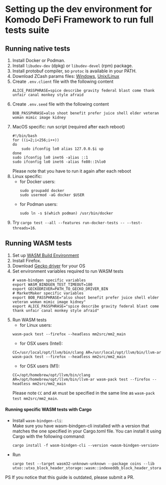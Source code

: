 # Setting up the dev environment for Komodo DeFi Framework to run full tests suite

## Running native tests

1. Install Docker or Podman.
2. Install `libudev-dev` (dpkg) or `libudev-devel` (rpm) package.
3. Install protobuf compiler, so `protoc` is available in your PATH.
4. Download ZCash params files: [Windows](https://github.com/KomodoPlatform/komodo/blob/master/zcutil/fetch-params.bat),
   [Unix/Linux](https://github.com/KomodoPlatform/komodo/blob/master/zcutil/fetch-params.sh)
5. Create `.env.client` file with the following content
   ```
   ALICE_PASSPHRASE=spice describe gravity federal blast come thank unfair canal monkey style afraid
   ```
6. Create `.env.seed` file with the following content
   ```
   BOB_PASSPHRASE=also shoot benefit prefer juice shell elder veteran woman mimic image kidney
   ```
7. MacOS specific: run script (required after each reboot)
   ```shell
   #!/bin/bash
   for ((i=2;i<256;i++))
   do
       sudo ifconfig lo0 alias 127.0.0.$i up
   done
   sudo ifconfig lo0 inet6 -alias ::1
   sudo ifconfig lo0 inet6 -alias fe80::1%lo0
   ```
   Please note that you have to run it again after each reboot
8. Linux specific:
    - for Docker users:
       ```
       sudo groupadd docker
       sudo usermod -aG docker $USER
       ```
    - for Podman users:
       ```
       sudo ln -s $(which podman) /usr/bin/docker
       ```
9. Try `cargo test --all --features run-docker-tests -- --test-threads=16`.

## Running WASM tests

1. Set up [WASM Build Environment](../docs/WASM_BUILD.md#Setting-up-the-environment)
2. Install Firefox.
3. Download [Gecko driver](https://github.com/mozilla/geckodriver/releases) for your OS
4. Set environment variables required to run WASM tests
   ```shell
   # wasm-bindgen specific variables
   export WASM_BINDGEN_TEST_TIMEOUT=180
   export GECKODRIVER=PATH_TO_GECKO_DRIVER_BIN
   # MarketMaker specific variables
   export BOB_PASSPHRASE="also shoot benefit prefer juice shell elder veteran woman mimic image kidney"
   export ALICE_PASSPHRASE="spice describe gravity federal blast come thank unfair canal monkey style afraid"
   ```
5. Run WASM tests
   - for Linux users:
   ```
   wasm-pack test --firefox --headless mm2src/mm2_main
   ```
    - for OSX users (Intel):
   ```
   CC=/usr/local/opt/llvm/bin/clang AR=/usr/local/opt/llvm/bin/llvm-ar wasm-pack test --firefox --headless mm2src/mm2_main
   ```
    - for OSX users (M1):
   ```
   CC=/opt/homebrew/opt/llvm/bin/clang AR=/opt/homebrew/opt/llvm/bin/llvm-ar wasm-pack test --firefox --headless mm2src/mm2_main
   ```
   Please note `CC` and `AR` must be specified in the same line as `wasm-pack test mm2src/mm2_main`.
#### Running specific WASM tests with Cargo</br>
   - Install `wasm-bindgen-cli`: </br>
      Make sure you have wasm-bindgen-cli installed with a version that matches the one specified in your Cargo.toml file.
      You can install it using Cargo with the following command:
      ```
      cargo install -f wasm-bindgen-cli --version <wasm-bindgen-version>
      ```
   - Run
      ```
      cargo test --target wasm32-unknown-unknown --package coins --lib utxo::utxo_block_header_storage::wasm::indexeddb_block_header_storage
      ```

PS If you notice that this guide is outdated, please submit a PR.
